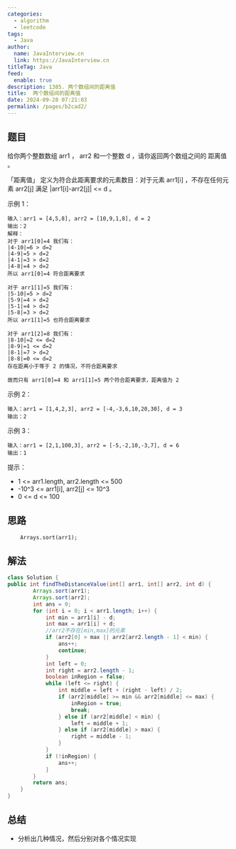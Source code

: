```yaml
---
categories: 
  - algorithm
  - leetcode
tags: 
  - Java
author: 
  name: JavaInterview.cn
  link: https://JavaInterview.cn
titleTag: Java
feed: 
  enable: true
description: 1385. 两个数组间的距离值
title:  两个数组间的距离值
date: 2024-09-28 07:21:03
permalink: /pages/b2cad2/
---
```


## 题目
给你两个整数数组 arr1 ， arr2 和一个整数 d ，请你返回两个数组之间的 距离值 。

「距离值」 定义为符合此距离要求的元素数目：对于元素 arr1[i] ，不存在任何元素 arr2[j] 满足 |arr1[i]-arr2[j]| <= d 。



示例 1：

    输入：arr1 = [4,5,8], arr2 = [10,9,1,8], d = 2
    输出：2
    解释：
    对于 arr1[0]=4 我们有：
    |4-10|=6 > d=2
    |4-9|=5 > d=2
    |4-1|=3 > d=2
    |4-8|=4 > d=2
    所以 arr1[0]=4 符合距离要求
    
    对于 arr1[1]=5 我们有：
    |5-10|=5 > d=2
    |5-9|=4 > d=2
    |5-1|=4 > d=2
    |5-8|=3 > d=2
    所以 arr1[1]=5 也符合距离要求
    
    对于 arr1[2]=8 我们有：
    |8-10|=2 <= d=2
    |8-9|=1 <= d=2
    |8-1|=7 > d=2
    |8-8|=0 <= d=2
    存在距离小于等于 2 的情况，不符合距离要求
    
    故而只有 arr1[0]=4 和 arr1[1]=5 两个符合距离要求，距离值为 2
示例 2：

    输入：arr1 = [1,4,2,3], arr2 = [-4,-3,6,10,20,30], d = 3
    输出：2
示例 3：

    输入：arr1 = [2,1,100,3], arr2 = [-5,-2,10,-3,7], d = 6
    输出：1


提示：

* 1 <= arr1.length, arr2.length <= 500
* -10^3 <= arr1[i], arr2[j] <= 10^3
* 0 <= d <= 100


## 思路

        Arrays.sort(arr1);

## 解法
```java
class Solution {
public int findTheDistanceValue(int[] arr1, int[] arr2, int d) {
        Arrays.sort(arr1);
        Arrays.sort(arr2);
        int ans = 0;
        for (int i = 0; i < arr1.length; i++) {
            int min = arr1[i] - d;
            int max = arr1[i] + d;
            //arr2不存在[min,max]的元素
            if (arr2[0] > max || arr2[arr2.length - 1] < min) {
                ans++;
                continue;
            }
            int left = 0;
            int right = arr2.length - 1;
            boolean inRegion = false;
            while (left <= right) {
                int middle = left + (right - left) / 2;
                if (arr2[middle] >= min && arr2[middle] <= max) {
                    inRegion = true;
                    break;
                } else if (arr2[middle] < min) {
                    left = middle + 1;
                } else if (arr2[middle] > max) {
                    right = middle - 1;
                }
            }
            if (!inRegion) {
                ans++;
            }
        }
        return ans;
    }
}

```

## 总结

- 分析出几种情况，然后分别对各个情况实现 
